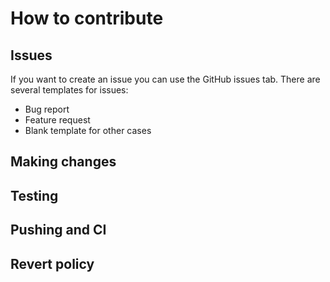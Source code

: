 # How to contribute

## Issues

If you want to create an issue you can use the GitHub issues tab. There are several templates for issues:
- Bug report 
- Feature request
- Blank template for other cases

## Making changes

## Testing

## Pushing and CI

## Revert policy
